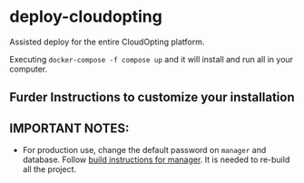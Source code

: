 # deploy-cloudopting
Assisted deploy for the entire CloudOpting platform.

Executing `docker-compose -f compose up` and it will install and run all in your computer.

## Furder Instructions to customize your installation


## IMPORTANT NOTES:

- For production use, change the default password on `manager` and database. Follow [build instructions for manager](manager/build-instructions.md). It is needed to re-build all the project.